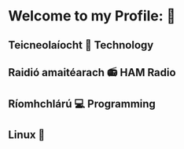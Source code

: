 # Welcome to my Profile: :floppy_disk:

## Teicneolaíocht 💾 Technology
## Raidió amaitéarach 📻 HAM Radio
## Ríomhchlárú 💻 Programming
## Linux 🐧

<!--
**4f6973c3ad6e/4f6973c3ad6e** is a ✨ _special_ ✨ repository because its `README.md` (this file) appears on your GitHub profile.

Here are some ideas to get you started:

- 🔭 I’m currently working on ...
- 🌱 I’m currently learning ...
- 👯 I’m looking to collaborate on ...
- 🤔 I’m looking for help with ...
- 💬 Ask me about ...
- 📫 How to reach me: ...
- 😄 Pronouns: ...
- ⚡ Fun fact: ...
-->
